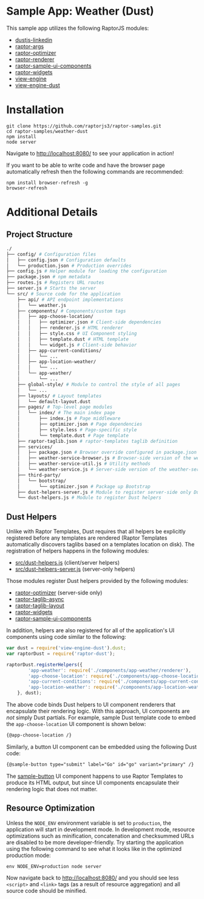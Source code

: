 Sample App: Weather (Dust)
======================================

This sample app utilizes the following RaptorJS modules:

* [dustjs-linkedin](https://github.com/linkedin/dustjs)
* [raptor-args](https://github.com/raptorjs3/raptor-args)
* [raptor-optimizer](https://github.com/raptorjs3/raptor-optimizer)
* [raptor-renderer](https://github.com/raptorjs3/raptor-renderer)
* [raptor-sample-ui-components](https://github.com/raptorjs3/raptor-sample-ui-components)
* [raptor-widgets](https://github.com/raptorjs3/raptor-widgets)
* [view-engine](https://github.com/patrick-steele-idem/view-engine)
* [view-engine-dust](https://github.com/patrick-steele-idem/view-engine-dust)

# Installation

```
git clone https://github.com/raptorjs3/raptor-samples.git
cd raptor-samples/weather-dust
npm install
node server
```

Navigate to [http://localhost:8080/](http://localhost:8080/) to see your application in action!

If you want to be able to write code and have the browser page automatically refresh then the following commands are recommended:

```
npm install browser-refresh -g
browser-refresh
```

# Additional Details

## Project Structure

```bash
./
├── config/ # Configuration files
│   ├── config.json # Configuration defaults
│   └── production.json # Production overrides
├── config.js # Helper module for loading the configuration
├── package.json # npm metadata
├── routes.js # Registers URL routes
├── server.js # Starts the server
└── src/ # Source code for the application
    ├── api/ # API endpoint implementations
    │   └── weather.js
    ├── components/ # Components/custom tags
    │   ├── app-choose-location/
    │   │   ├── optimizer.json # Client-side dependencies
    │   │   ├── renderer.js # HTML renderer
    │   │   ├── style.css # UI Component styling
    │   │   ├── template.dust # HTML template
    │   │   └── widget.js # Client-side behavior
    │   ├── app-current-conditions/
    │   │   └── ...
    │   ├── app-location-weather/
    │   │   └── ...
    │   └── app-weather/
    │       └── ...
    ├── global-style/ # Module to control the style of all pages
    │   └── ...
    ├── layouts/ # Layout templates
    │   └── default-layout.dust
    ├── pages/ # Top-level page modules
    │   └── index/ # The main index page
    │       ├── index.js # Page middleware
    │       ├── optimizer.json # Page dependencies
    │       ├── style.less # Page-specific style
    │       └── template.dust # Page template
    ├── raptor-taglib.json # raptor-templates taglib definition
    ├── services/
    │   ├── package.json # Browser override configured in package.json
    │   ├── weather-service-browser.js # Browser-side version of the weather-service module
    │   ├── weather-service-util.js # Utility methods
    │   └── weather-service.js # Server-side version of the weather-service module
    ├── third-party/
    │   └── bootstrap/
    │       └── optimizer.json # Package up Bootstrap
    ├── dust-helpers-server.js # Module to register server-side only Dust helpers
    └── dust-helpers.js # Module to register Dust helpers
```

## Dust Helpers

Unlike with Raptor Templates, Dust requires that all helpers be explicitly registered before any templates are rendered (Raptor Templates automatically discovers taglibs based on a templates location on disk). The registration of helpers happens in the following modules:

* [src/dust-helpers.js](src/dust-helpers.js) (client/server helpers)
* [src/dust-helpers-server.js](src/dust-helpers-server.js) (server-only helpers)

Those modules register Dust helpers provided by the following modules:

* [raptor-optimizer](https://github.com/raptorjs3/raptor-optimizer) (server-side only)
* [raptor-taglib-async](https://github.com/raptorjs3/raptor-taglib-async)
* [raptor-taglib-layout](https://github.com/raptorjs3/raptor-taglib-layout)
* [raptor-widgets](https://github.com/raptorjs3/raptor-widgets)
* [raptor-sample-ui-components](https://github.com/raptorjs3/raptor-sample-ui-components)

In addition, helpers are also registered for all of the application's UI components using code similar to the following:

```javascript
var dust = require('view-engine-dust').dust;
var raptorDust = require('raptor-dust');

raptorDust.registerHelpers({
        'app-weather': require('./components/app-weather/renderer'),
        'app-choose-location': require('./components/app-choose-location/renderer'),
        'app-current-conditions': require('./components/app-current-conditions/renderer'),
        'app-location-weather': require('./components/app-location-weather/renderer')
    }, dust);
```

The above code binds Dust helpers to UI component renderers that encapsulate their rendering logic. With this approach, UI components are _not_ simply Dust partials. For example, sample Dust template code to embed the `app-choose-location` UI component is shown below:

```html
{@app-choose-location /}
```

Similarly, a button UI component can be embedded using the following Dust code:

```html
{@sample-button type="submit" label="Go" id="go" variant="primary" /}
```

The [sample-button](https://github.com/raptorjs3/raptor-sample-ui-components/tree/master/components/sample-button) UI component happens to use Raptor Templates to produce its HTML output, but since UI components encapsulate their rendering logic that does not matter.

## Resource Optimization

Unless the `NODE_ENV` environment variable is set to `production`, the application will start in development mode. In development mode, resource optimizations such as minification, concatenation and checksummed URLs are disabled to be more developer-friendly. Try starting the application using the following command to see what it looks like in the optimized production mode:

```
env NODE_ENV=production node server
```

Now navigate back to [http://localhost:8080/](http://localhost:8080/) and you should see less `<script>` and `<link>` tags (as a result of resource aggregation) and all source code should be minified.

